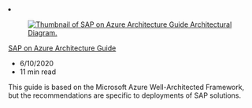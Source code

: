 <!-- This file is automatically generated by build/architectures/build_index.py. Any updates will be lost. -->

<!-- markdownlint-disable MD033 -->

<li class="grid-item item-column" data-categories="Databases Compute ">
<article class="card">
    <div class="card-header has-margin-bottom-none" aria-hidden="true">
        <figure class="image diagram has-height-175 has-overflow-hidden level">
            <a href="/azure/architecture/reference-architectures/sap/sap-overview"><img src="/azure/architecture/browse/thumbs/sap-overview.png" class="diagram" alt="Thumbnail of SAP on Azure Architecture Guide Architectural Diagram." data-linktype="relative-path"></a>
        </figure>
    </div>
    <div class="card-content">
        <a class="card-content-title has-margin-top-none" href="/azure/architecture/reference-architectures/sap/sap-overview">
            <p>SAP on Azure Architecture Guide</p>
        </a>
        <ul class="card-content-metadata">
            <li>6/10/2020</li>
            <li>11 min read</li>
        </ul>
        <p class="card-content-description">This guide is based on the Microsoft Azure Well-Architected Framework, but the recommendations are specific to deployments of SAP solutions.</p>
        <div class="bottom-to-top-fade is-hidden-mobile"></div>
    </div>
</article>
</li>
